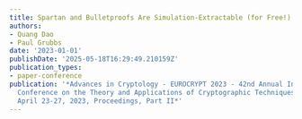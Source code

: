 ```yaml
---
title: Spartan and Bulletproofs Are Simulation-Extractable (for Free!)
authors:
- Quang Dao
- Paul Grubbs
date: '2023-01-01'
publishDate: '2025-05-18T16:29:49.210159Z'
publication_types:
- paper-conference
publication: '*Advances in Cryptology - EUROCRYPT 2023 - 42nd Annual International
  Conference on the Theory and Applications of Cryptographic Techniques, Lyon, France,
  April 23-27, 2023, Proceedings, Part II*'
---
```

